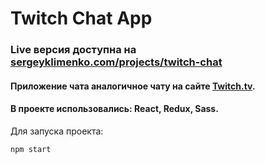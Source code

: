 # Twitch Chat App

### Live версия доступна на [sergeyklimenko.com/projects/twitch-chat](https://sergeyklimenko.com/projects/twitch-chat)

#### Приложение чата аналогичное чату на сайте [Twitch.tv](https://twitch.tv).

#### В проекте использовались: React, Redux, Sass.

Для запуска проекта:

```javascript
npm start
```
